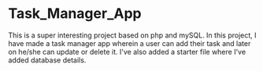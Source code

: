 # Task_Manager_App
This is a super interesting project based on php and mySQL. In this project, I have made a task manager app wherein a user can add their task and later on he/she can update or delete it.
I've also added a starter file where I've added database details.
